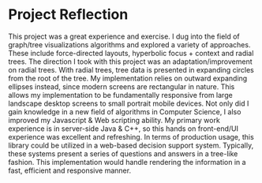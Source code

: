 # Project Reflection
This project was a great experience and exercise. I dug into the field of graph/tree visualizations algorithms and explored a variety of approaches. These include force-directed layouts, hyperbolic focus + context and radial trees. The direction I took with this project was an adaptation/improvement on radial trees. With radial trees, tree data is presented in expanding circles from the root of the tree. My implementation relies on outward expanding ellipses instead, since modern screens are rectangular in nature. This allows my implementation to be fundamentally responsive from large landscape desktop screens to small portrait mobile devices. Not only did I gain knowledge in a new field of algorithms in Computer Science, I also improved my Javascript & Web scripting ability. My primary work experience is in server-side Java & C++, so this hands on front-end/UI experience was excellent and refreshing. In terms of production usage, this library could be utilized in a web-based decision support system. Typically, these systems present a series of questions and answers in a tree-like fashion. This implementation would handle rendering the information in a fast, efficient and responsive manner. 
